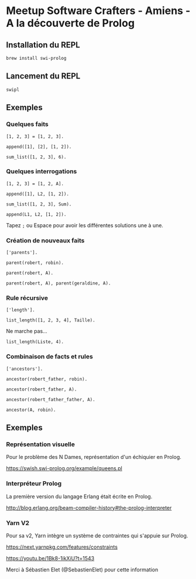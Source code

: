 # Meetup Software Crafters - Amiens - A la découverte de Prolog

## Installation du REPL

```
brew install swi-prolog
```

## Lancement du REPL

```
swipl
```

## Exemples

### Quelques faits

```
[1, 2, 3] = [1, 2, 3].
```

```
append([1], [2], [1, 2]).
```

```
sum_list([1, 2, 3], 6).
```

### Quelques interrogations

```
[1, 2, 3] = [1, 2, A].
```

```
append([1], L2, [1, 2]).
```

```
sum_list([1, 2, 3], Sum).
```

```
append(L1, L2, [1, 2]).
```

Tapez `;` ou Espace pour avoir les différentes solutions une à une.

### Création de nouveaux faits

```
['parents'].
```

```
parent(robert, robin).
```

```
parent(robert, A).
```

```
parent(robert, A), parent(geraldine, A).
```

### Rule récursive

```
['length'].
```

```
list_length([1, 2, 3, 4], Taille).
```

Ne marche pas...

```
list_length(Liste, 4).
```

### Combinaison de facts et rules

```
['ancestors'].
```

```
ancestor(robert_father, robin).
```

```
ancestor(robert_father, A).
```

```
ancestor(robert_father_father, A).
```

```
ancestor(A, robin).
```

## Exemples

### Représentation visuelle

Pour le problème des N Dames, représentation d'un échiquier en Prolog.

https://swish.swi-prolog.org/example/queens.pl

### Interpréteur Prolog

La première version du langage Erlang était écrite en Prolog.

http://blog.erlang.org/beam-compiler-history#the-prolog-interpreter

### Yarn V2

Pour sa v2, Yarn intègre un système de contraintes qui s'appuie sur Prolog.

https://next.yarnpkg.com/features/constraints

https://youtu.be/1Bk8-1ikXiU?t=1543

Merci à Sébastien Elet (@SebastienElet) pour cette information
